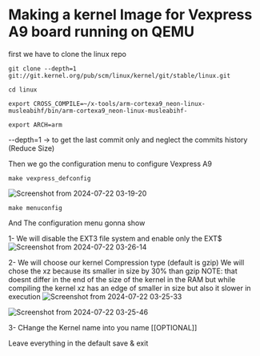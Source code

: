 # Making a kernel Image for Vexpress A9 board running on QEMU

first we have to clone the linux repo

```
git clone --depth=1 git://git.kernel.org/pub/scm/linux/kernel/git/stable/linux.git

cd linux

export CROSS_COMPILE=~/x-tools/arm-cortexa9_neon-linux-musleabihf/bin/arm-cortexa9_neon-linux-musleabihf-

export ARCH=arm
```

--depth=1 -> to get the last commit only and neglect the commits history (Reduce Size)

Then we go the configuration menu to configure Vexpress A9

```
make vexpress_defconfig
```

![Screenshot from 2024-07-22 03-19-20](https://github.com/user-attachments/assets/e84205a4-d76b-4bfa-a363-b3b8936b087f)







```
make menuconfig
```

And The configuration menu gonna show


  1- We will disable the EXT3 file system and enable only the EXT$
    ![Screenshot from 2024-07-22 03-26-14](https://github.com/user-attachments/assets/cc5c66da-8698-4f96-9024-7806c367705c)


  2- We will choose our kernel Compression type (default is gzip)
    We will chose the xz because its smaller in size by 30% than gzip
    NOTE: that doesnt differ in the end of the size of the kernel in the RAM
    but while compiling the kernel xz has an edge of smaller in size
    but also it slower in execution
    ![Screenshot from 2024-07-22 03-25-33](https://github.com/user-attachments/assets/2c37f4f8-6b42-4f9d-9a11-2d24163476f1)

  ![Screenshot from 2024-07-22 03-25-46](https://github.com/user-attachments/assets/34097ff0-fa44-4560-816e-0be829f22d9f)

  3- CHange the Kernel name into you name [[OPTIONAL]]

Leave everything in the default save & exit





